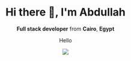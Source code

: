 <h1 align="center">Hi there 👋, I'm Abdullah</h1>
<p align="center"><b>Full stack developer</b> from <b>Cairo</b>, <b>Egypt</b></p>

<div align="center"> Hello </div>

<p align="center">
  <img src="https://user-images.githubusercontent.com/45853393/229385603-f76e81d6-378c-4033-8e46-1073027df053.gif"/>
</p>
